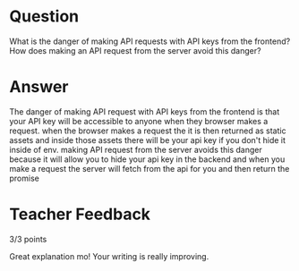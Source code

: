 # Question

What is the danger of making API requests with API keys from the frontend? How does making an API request from the server avoid this danger?

# Answer
The danger of making API request with API keys from the frontend is that your API key will be accessible to anyone when they browser makes a request. when the browser makes a request the it is then returned as static assets and inside those assets there will be your api key if you don't hide it inside of env. making API request from the server avoids this danger because it will allow you to hide your api key in the backend and when you make a request the server will fetch from the api for you and then return the promise

# Teacher Feedback

3/3 points

Great explanation mo! Your writing is really improving. 